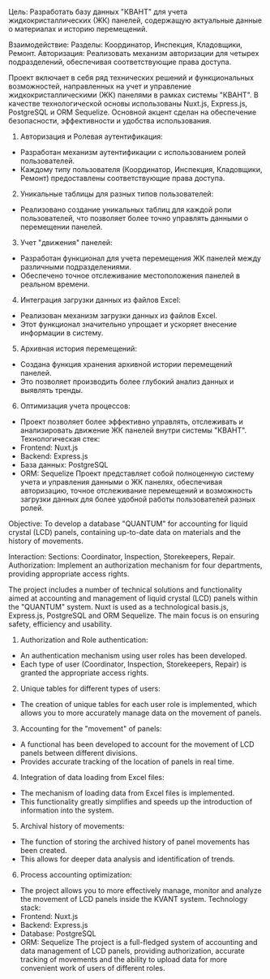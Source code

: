 Цель: Разработать базу данных "КВАНТ" для учета жидкокристаллических (ЖК) панелей, содержащую актуальные данные о материалах и историю перемещений.

Взаимодействие:
    Разделы: Координатор, Инспекция, Кладовщики, Ремонт.
    Авторизация: Реализовать механизм авторизации для четырех подразделений, обеспечивая соответствующие права доступа.

Проект включает в себя ряд технических решений и функциональных возможностей, направленных на учет и управление жидкокристаллическими (ЖК) панелями в рамках системы "КВАНТ". В качестве технологической основы использованы Nuxt.js, Express.js, PostgreSQL и ORM Sequelize. Основной акцент сделан на обеспечение безопасности, эффективности и удобства использования.
    
1.	Авторизация и Ролевая аутентификация:
-	Разработан механизм аутентификации с использованием ролей пользователей.
-	Каждому типу пользователя (Координатор, Инспекция, Кладовщики, Ремонт) предоставлены соответствующие права доступа.
2.	Уникальные таблицы для разных типов пользователей:
-	Реализовано создание уникальных таблиц для каждой роли пользователей, что позволяет более точно управлять данными о перемещении панелей.
3.	Учет "движения" панелей:
-	Разработан функционал для учета перемещения ЖК панелей между различными подразделениями.
-	Обеспечено точное отслеживание местоположения панелей в реальном времени.
4.	Интеграция загрузки данных из файлов Excel:
-	Реализован механизм загрузки данных из файлов Excel.
-	Этот функционал значительно упрощает и ускоряет внесение информации в систему.
5.	Архивная история перемещений:
-	Создана функция хранения архивной истории перемещений панелей.
-	Это позволяет производить более глубокий анализ данных и выявлять тренды.
6.	Оптимизация учета процессов:
-	Проект позволяет более эффективно управлять, отслеживать и анализировать движение ЖК панелей внутри системы "КВАНТ".
Технологическая стек:
-	Frontend: Nuxt.js
-	Backend: Express.js
-	База данных: PostgreSQL
-	ORM: Sequelize
Проект представляет собой полноценную систему учета и управления данными о ЖК панелях, обеспечивая авторизацию, точное отслеживание перемещений и возможность загрузки данных для более удобной работы пользователей разных ролей.

Objective: To develop a database "QUANTUM" for accounting for liquid crystal (LCD) panels, containing up-to-date data on materials and the history of movements.

Interaction:
Sections: Coordinator, Inspection, Storekeepers, Repair.
Authorization: Implement an authorization mechanism for four departments, providing appropriate access rights.

The project includes a number of technical solutions and functionality aimed at accounting and management of liquid crystal (LCD) panels within the "QUANTUM" system. Nuxt is used as a technological basis.js, Express.js, PostgreSQL and ORM Sequelize. The main focus is on ensuring safety, efficiency and usability.

1. Authorization and Role authentication:
- An authentication mechanism using user roles has been developed.
- Each type of user (Coordinator, Inspection, Storekeepers, Repair) is granted the appropriate access rights.
2. Unique tables for different types of users:
- The creation of unique tables for each user role is implemented, which allows you to more accurately manage data on the movement of panels.
3. Accounting for the "movement" of panels:
- A functional has been developed to account for the movement of LCD panels between different divisions.
- Provides accurate tracking of the location of panels in real time.
4. Integration of data loading from Excel files:
- The mechanism of loading data from Excel files is implemented.
- This functionality greatly simplifies and speeds up the introduction of information into the system.
5. Archival history of movements:
- The function of storing the archived history of panel movements has been created.
- This allows for deeper data analysis and identification of trends.
6. Process accounting optimization:
- The project allows you to more effectively manage, monitor and analyze the movement of LCD panels inside the KVANT system.
Technology stack:
- Frontend: Nuxt.js
- Backend: Express.js
- Database: PostgreSQL
- ORM: Sequelize
The project is a full-fledged system of accounting and data management of LCD panels, providing authorization, accurate tracking of movements and the ability to upload data for more convenient work of users of different roles.


